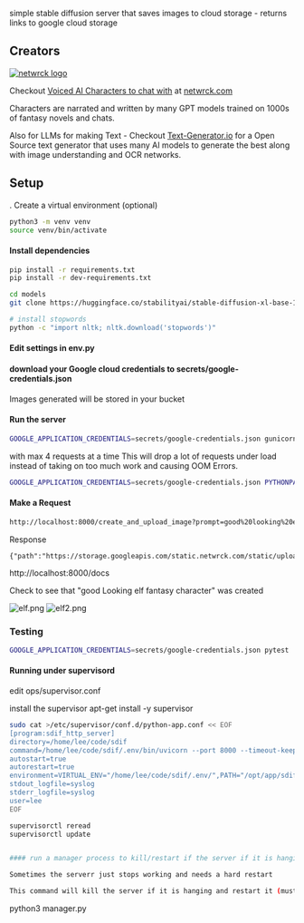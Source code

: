 simple stable diffusion server that saves images to cloud storage - returns links to google cloud storage

## Creators
[![netwrck logo](https://static.netwrck.com/static/img/netwrck-logo-colord256.png)](https://netwrck.com)

Checkout [Voiced AI Characters to chat with](https://netwrck.com) at [netwrck.com](https://netwrck.com)

Characters are narrated and written by many GPT models trained on 1000s of fantasy novels and chats.

Also for LLMs for making Text - Checkout [Text-Generator.io](https://text-generator.io) for a Open Source text generator that uses many AI models to generate the best along with image understanding and OCR networks.
## Setup

. Create a virtual environment (optional)

```bash
python3 -m venv venv
source venv/bin/activate
```

#### Install dependencies

```bash
pip install -r requirements.txt
pip install -r dev-requirements.txt

cd models
git clone https://huggingface.co/stabilityai/stable-diffusion-xl-base-1.0    

# install stopwords
python -c "import nltk; nltk.download('stopwords')"
```

#### Edit settings in env.py
#### download your Google cloud credentials to secrets/google-credentials.json
Images generated will be stored in your bucket
#### Run the server

```bash
GOOGLE_APPLICATION_CREDENTIALS=secrets/google-credentials.json gunicorn  -k uvicorn.workers.UvicornWorker -b :8000 main:app --timeout 600 -w 1 
```

with max 4 requests at a time
This will drop a lot of requests under load instead of taking on too much work and causing OOM Errors.

```bash
GOOGLE_APPLICATION_CREDENTIALS=secrets/google-credentials.json PYTHONPATH=. uvicorn --port 8000 --timeout-keep-alive 600 --workers 1 --backlog 1 --limit-concurrency 4 main:app
```

#### Make a Request

```bash
http://localhost:8000/create_and_upload_image?prompt=good%20looking%20elf%20fantasy%20character&save_path=created/elf.png
```
Response
```shell
{"path":"https://storage.googleapis.com/static.netwrck.com/static/uploads/created/elf.png"}
```

http://localhost:8000/docs


Check to see that "good Looking elf fantasy character" was created

![elf.png](https://storage.googleapis.com/static.netwrck.com/static/uploads/created/elf.png)
![elf2.png](https://storage.googleapis.com/static.netwrck.com/static/uploads/created/elf2.png)

### Testing

```bash
GOOGLE_APPLICATION_CREDENTIALS=secrets/google-credentials.json pytest .
```


#### Running under supervisord

edit ops/supervisor.conf

install the supervisor
apt-get install -y supervisor
```bash
sudo cat >/etc/supervisor/conf.d/python-app.conf << EOF
[program:sdif_http_server]
directory=/home/lee/code/sdif
command=/home/lee/code/sdif/.env/bin/uvicorn --port 8000 --timeout-keep-alive 600 --workers 1 --backlog 1 --limit-concurrency 4 main:app
autostart=true
autorestart=true
environment=VIRTUAL_ENV="/home/lee/code/sdif/.env/",PATH="/opt/app/sdif/.env/bin",HOME="/home/lee",GOOGLE_APPLICATION_CREDENTIALS="secrets/google-credentials.json",PYTHONPATH="/home/lee/code/sdif"
stdout_logfile=syslog
stderr_logfile=syslog
user=lee
EOF

supervisorctl reread
supervisorctl update


#### run a manager process to kill/restart if the server if it is hanging

Sometimes the serverr just stops working and needs a hard restart

This command will kill the server if it is hanging and restart it (must be running under supervisorctl)
```
python3 manager.py
```

